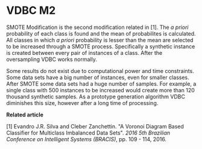 # VDBC M2
SMOTE Modification is the second modification related in [1]. The *a priori* probability of each class is found and the mean of probabilites is calculated. All classes in which *a priori* probability is lesser than the mean are selected to be increased through a SMOTE process. Specifically a synthetic instance is created between every pair of instances of a class. After the oversampling VDBC works normally.

Some results do not exist due to computational power and time constraints. Some data sets have a big number of instances, even for smaller classes. After SMOTE some data sets had a huge number of samples. For example, a single class with 500 instances to be increased would create more than 120 thousand synthetic samples. As a prototype generation algorithm VDBC diminishes this size, however after a long time of processing.

**Related article**

[1] Evandro J.R. Silva and Cleber Zanchettin. "A Voronoi Diagram Based Classifier for Multiclass Imbalanced Data Sets". *2016 5th Brazilian Conference on Intelligent Systems (BRACIS)*, pp. 109 - 114, 2016.

